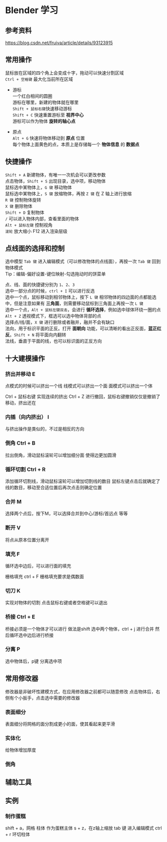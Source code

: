 # Blender 学习

## 参考资料

https://blog.csdn.net/fruiva/article/details/93123915

## 常用操作

鼠标放在区域的四个角上会变成十字，拖动可以快速分割区域  
`Ctrl + 空格键` 最大化当前所在区域  

- 游标  
    一个红白相间的圆圈  
    游标在哪里，新建的物体就在哪里  
    `Shift + 鼠标右键`快速移动游标  
    `Shift + C` 快速重置游标至 **视界中心**  
    游标可以作为物体 **旋转的轴心点**  

- 原点  
    `Alt + G` 快速将物体移动到 **原点** 位置  
    每个物体上面黄色的点，本质上是存储每一个 **物体信息** 的 **数据点**  


## 快捷操作

`Shift + A` 新建物体，有唯一一次机会可以更改参数  
点击物体，`Shift + S` 出现目录，选中项，移动物体  
鼠标选中某物体上，`G 键` 移动物体  
鼠标选中某物体上，`S 键` 放缩物体，再按 `Z 键` 在 Z 轴上进行放缩  
`R 键` 控制物体旋转  
`X 键` 删除物体  
`Shift + D` 复制物体  
`/` 可以进入物体内部，查看里面的物体  
`Alt + 鼠标左键` 控制视角  
`滚轮` 放大缩小
F12 进入渲染层级


## 点线面的选择和控制

选中模型 `Tab 键` 进入编辑模式（可以修改物体的点线面），再按一次 `Tab 键` 回到物体模式  
Tip：编辑-偏好设置-键位映射-勾选拖动时的饼菜单  

点、线、面的快捷键分别为 `1`、`2`、`3`  
选中一部分点的时候，`ctrl + I` 可以进行反选  
选中一个点，鼠标移动到相邻物体上，按下 `L 键` 相邻物体的四边面的点都能选中，但是注意如果有 **三角面**，则需要移动鼠标到三角面上再按一次 `L 键`  
选中一个点，`Alt + 鼠标左键双击`，会进行 **循环选择**，例如选中球体环绕一圈的点  
`Alt + Z` 透视模式下，框选可以选中物体背部的点  
选择点/线/面，`X 键` 进行删除或者融并，融并不会有缺口  
法向，用于标识平面的正反。打开 **面朝向** 功能，可以清晰的看出正反面，**蓝正红反**。`Shift + N` 将平面向内翻转  
法线，垂直于平面的线，也可以标识面的正反方向  

## 十大建模操作

### 挤出并移动 E

点模式的时候可以挤出一个线
线模式可以挤出一个面
面模式可以挤出一个体

Ctrl + 鼠标右键 实现连续的挤出
Ctrl + Z 进行撤回，鼠标右键撤销仅仅是撤销了移动，挤出还在

### 内插（向内挤出） I

与挤出操作是类似的，不过是相反的方向

### 倒角 Ctrl + B

拉出倒角，滑动鼠标滚轮可以增加细分面
使得边更加圆滑

### 循环切割 Ctrl + R

添加循环切割线，滑动鼠标滚轮可以增加切割线的数目
鼠标左键点击后就确定了线的数目，移动至合适位置后再次点击则确定位置

### 合并 M

选择两个点后，按下M，可以选择合并到中心/游标/首远点 等等

### 断开 V

将点从原本位置分离开

### 填充 F

循环选中边后，可以进行面的填充

栅格填充 ctrl + F
栅格填充要求是偶数面

### 切刀 K

实现对物体的切割
点击鼠标右键或者空格键可以退出

### 桥接 Ctrl + E

桥接必须是一个物体才可以进行
做法是shift 选中两个物体，ctrl + j 进行合并
然后循环选中边后进行桥接

### 分离 P

选中物体后，p键 分离选中项


## 常用修改器

修改器是非破坏性建模方式，在应用修改器之前都可以随意修改
点击物体后，右侧有个小扳手，点击选中需要的修改器

### 表面细分

表面细分将网格的面分割成更小的面，使其看起来更平滑

### 实体化

给物体增加厚度

### 倒角



## 辅助工具

























## 实例

### 制作蛋糕

shift + a，网格 柱体 作为蛋糕主体
s + z，在z轴上缩放
tab 键 进入编辑模式
ctrl + r 环切柱体
















